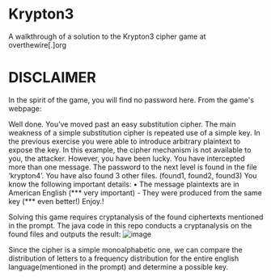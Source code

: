 # Krypton3
A walkthrough of a solution to the Krypton3 cipher game at overthewire[.]org
# DISCLAIMER
In the spirit of the game, you will find no password here. From the game's webpage:

Well done. You’ve moved past an easy substitution cipher. The main weakness of a simple substitution cipher is repeated use of a simple key. In the previous exercise you were able to introduce arbitrary plaintext to expose the key. In this example, the cipher mechanism is not available to you, the attacker. However, you have been lucky. You have intercepted more than one message. The password to the next level is found in the file ‘krypton4’. You have also found 3 other files. (found1, found2, found3) You know the following important details: • The message plaintexts are in American English (*** very important) - They were produced from the same key (*** even better!) Enjoy.!

Solving this game requires cryptanalysis of the found ciphertexts mentioned in the prompt. The java code in this repo conducts a cryptanalysis on the found files and outputs the result:
![image](https://github.com/Keen1/Krypton3/assets/20232809/242dae8f-d701-49fd-933e-d2c3e3e94521)

Since the cipher is a simple monoalphabetic one, we can compare the distribution of letters to a frequency distribution for the entire english language(mentioned in the prompt) and determine a possible key.
